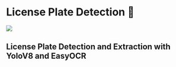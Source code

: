 # License Plate Detection 🚗

![](./license_detection.gif)

## License Plate Detection and Extraction with YoloV8 and EasyOCR

